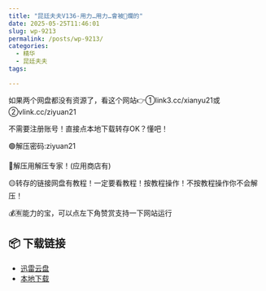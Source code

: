 ```yaml
---
title: "昆廷夫夫V136-用力…用力…會被🌿爛的"
date: 2025-05-25T11:46:01
slug: wp-9213
permalink: /posts/wp-9213/
categories:
  - 精华
  - 昆廷夫夫
tags:

---
```


如果两个网盘都没有资源了，看这个网站👉①link3.cc/xianyu21或②vlink.cc/ziyuan21

不需要注册账号！直接点本地下载转存OK？懂吧！

🟢解压密码:ziyuan21

🔵解压用解压专家！(应用商店有)

🟡转存的链接网盘有教程！一定要看教程！按教程操作！不按教程操作你不会解压！

💰🈶能力的宝，可以点左下角赞赏支持一下网站运行

## 📦 下载链接
- [迅雷云盘](https://blziyuan21.com/pay-download/9213?key=151ee446b9&down_id=0)
- [本地下载](https://blziyuan21.com/pay-download/9213?key=151ee446b9&down_id=1)

